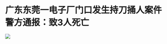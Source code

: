 # 广东东莞一电子厂门口发生持刀捅人案件 警方通报：致3人死亡

![](https://inews.gtimg.com/news_bt/OSxpVSoYwl81AMrSjVWOysK8d5JSJcO62AEAUtmRL8kLkAA/1000)

